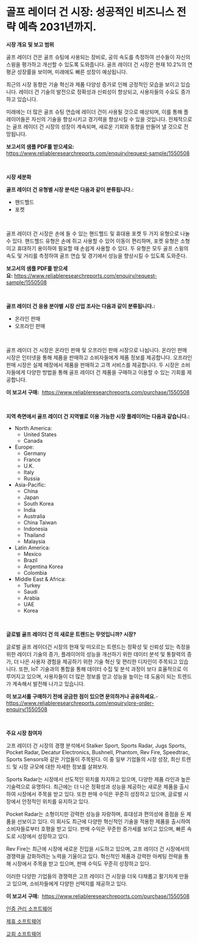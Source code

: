 <p><h1>골프 레이더 건 시장: 성공적인 비즈니스 전략 예측 2031년까지.</h1></p><p><strong>시장 개요 및 보고 범위</strong></p>
<p><p>골프 레이더 건은 골프 슈팅에 사용되는 장비로, 공의 속도를 측정하여 선수들이 자신의 스윙을 평가하고 개선할 수 있도록 도와줍니다. 골프 레이더 건 시장은 현재 10.2%의 연평균 성장률을 보이며, 미래에도 빠른 성장이 예상됩니다. </p><p>최근의 시장 동향은 기술 혁신과 제품 다양성 증가로 인해 긍정적인 모습을 보이고 있습니다. 레이더 건 기술의 발전으로 정확성과 신뢰성이 향상되고, 사용자들의 수요도 증가하고 있습니다.</p><p>미래에는 더 많은 골프 슈팅 연습에 레이더 건이 사용될 것으로 예상되며, 이를 통해 플레이어들은 자신의 기술을 향상시키고 경기력을 향상시킬 수 있을 것입니다. 전체적으로는 골프 레이더 건 시장의 성장이 계속되며, 새로운 기회와 동향을 만들어 낼 것으로 전망됩니다.</p></p>
<p><strong>보고서의 샘플 PDF를 받으세요:</strong> <a href="https://www.reliableresearchreports.com/enquiry/request-sample/1550508">https://www.reliableresearchreports.com/enquiry/request-sample/1550508</a></p>
<p>&nbsp;</p>
<p><strong>시장 세분화</strong></p>
<p><strong>골프 레이더 건 유형별 시장 분석은 다음과 같이 분류됩니다.:</strong></p>
<p><ul><li>핸드헬드</li><li>포켓</li></ul></p>
<p>&nbsp;</p>
<p><p>골프 레이더 건 시장은 손에 들 수 있는 핸드헬드 및 휴대용 포켓 두 가지 유형으로 나눌 수 있다. 핸드헬드 유형은 손에 쥐고 사용할 수 있어 이동이 편리하며, 포켓 유형은 소형이고 휴대하기 용이하여 필요할 때 손쉽게 사용할 수 있다. 두 유형은 모두 골프 스윙의 속도 및 거리를 측정하여 골프 연습 및 경기에서 성능을 향상시킬 수 있도록 도와준다.</p></p>
<p><strong>보고서의 샘플 PDF를 받으세요:</strong>&nbsp;<a href="https://www.reliableresearchreports.com/enquiry/request-sample/1550508">https://www.reliableresearchreports.com/enquiry/request-sample/1550508</a></p>
<p>&nbsp;</p>
<p><strong> 골프 레이더 건 응용 분야별 시장 산업 조사는 다음과 같이 분류됩니다.:</strong></p>
<p><ul><li>온라인 판매</li><li>오프라인 판매</li></ul></p>
<p>&nbsp;</p>
<p><p>골프 레이더 건 시장은 온라인 판매 및 오프라인 판매 시장으로 나뉩니다. 온라인 판매 시장은 인터넷을 통해 제품을 판매하고 소비자들에게 제품 정보를 제공합니다. 오프라인 판매 시장은 실제 매장에서 제품을 판매하고 고객 서비스를 제공합니다. 두 시장은 소비자들에게 다양한 방법을 통해 골프 레이더 건 제품을 구매하고 이용할 수 있는 기회를 제공합니다.</p></p>
<p><strong>이 보고서 구매:</strong>&nbsp; <a href="https://www.reliableresearchreports.com/purchase/1550508">https://www.reliableresearchreports.com/purchase/1550508</a></p>
<p>&nbsp;</p>
<p><strong>지역 측면에서 골프 레이더 건 지역별로 이용 가능한 시장 플레이어는 다음과 같습니다.:</strong></p>
<p><ul>
    <li>
        North America:
        <ul>
            <li>United States</li>
            <li>Canada</li>
        </ul>
    </li>
    <li>
        Europe:
        <ul>
            <li>Germany</li>
            <li>France</li>
            <li>U.K.</li>
            <li>Italy</li>
            <li>Russia</li>
        </ul>
    </li>
    <li>
        Asia-Pacific:
        <ul>
            <li>China</li>
            <li>Japan</li>
            <li>South Korea</li>
            <li>India</li>
            <li>Australia</li>
            <li>China Taiwan</li>
            <li>Indonesia</li>
            <li>Thailand</li>
            <li>Malaysia</li>
        </ul>
    </li>
    <li>
        Latin America:
        <ul>
            <li>Mexico</li>
            <li>Brazil</li>
            <li>Argentina Korea</li>
            <li>Colombia</li>
        </ul>
    </li>
    <li>
        Middle East & Africa:
        <ul>
            <li>Turkey</li>
            <li>Saudi</li>
            <li>Arabia</li>
            <li>UAE</li>
            <li>Korea</li>
        </ul>
    </li>
    </ul></p>
<p>&nbsp;</p>
<p><strong>글로벌 골프 레이더 건 의 새로운 트렌드는 무엇입니까? 시장?</strong></p>
<p><p>글로벌 골프 레이더건 시장의 현재 및 떠오르는 트렌드는 정확성 및 신뢰성 있는 측정을 위한 레이더 기술의 증가, 플레이어의 성능을 개선하기 위한 데이터 분석 및 통찰력의 증가, 더 나은 사용자 경험을 제공하기 위한 기술 혁신 및 편리한 디자인이 주목되고 있습니다. 또한, IoT 기술과의 통합을 통해 데이터 수집 및 분석 과정이 보다 효율적으로 이루어지고 있으며, 사용자들이 더 많은 정보를 얻고 성능을 높이는 데 도움이 되는 트렌드가 계속해서 발전해 나가고 있습니다.</p></p>
<p><strong>이 보고서를 구매하기 전에 궁금한 점이 있으면 문의하거나 공유하세요.</strong>- <a href="https://www.reliableresearchreports.com/enquiry/pre-order-enquiry/1550508">https://www.reliableresearchreports.com/enquiry/pre-order-enquiry/1550508</a></p>
<p>&nbsp;</p>
<p><strong>주요 시장 참여자</strong></p>
<p><p>고프 레이더 건 시장의 경쟁 분석에서 Stalker Sport, Sports Radar, Jugs Sports, Pocket Radar, Decatur Electronics, Bushnell, Phantom, Rev Fire, Speedtrac, Sports Sensors와 같은 기업들이 주목된다. 이 중 일부 기업들의 시장 성장, 최신 트렌드 및 시장 규모에 대한 자세한 정보를 살펴보자.</p><p>Sports Radar는 시장에서 선도적인 위치를 차지하고 있으며, 다양한 제품 라인과 높은 기술력으로 유명하다. 최근에는 더 나은 정확성과 성능을 제공하는 새로운 제품을 출시하여 시장에서 주목을 받고 있다. 또한 판매 수익은 꾸준히 성장하고 있으며, 글로벌 시장에서 안정적인 위치를 유지하고 있다.</p><p>Pocket Radar는 소형이지만 강력한 성능을 자랑하며, 휴대성과 편의성에 중점을 둔 제품을 선보이고 있다. 이 회사도 최근에 다양한 혁신적인 기술을 적용한 제품을 출시하여 소비자들로부터 호평을 받고 있다. 판매 수익은 꾸준한 증가세를 보이고 있으며, 빠른 속도로 시장에서 성장하고 있다.</p><p>Rev Fire는 최근에 시장에 새로운 진입을 시도하고 있으며, 고프 레이더 건 시장에서의 경쟁력을 강화하려는 노력을 기울이고 있다. 혁신적인 제품과 강력한 마케팅 전략을 통해 시장에서 주목을 받고 있으며, 판매 수익도 꾸준히 성장하고 있다.</p><p>이러한 다양한 기업들의 경쟁력은 고프 레이더 건 시장을 더욱 다채롭고 활기차게 만들고 있으며, 소비자들에게 다양한 선택지를 제공하고 있다.</p></p>
<p><strong>이 보고서 구매:</strong>&nbsp;&nbsp;<a href="https://www.reliableresearchreports.com/purchase/1550508">https://www.reliableresearchreports.com/purchase/1550508</a></p>
<p><p><a href="https://github.com/JackieFauhey9089475/Market-Research-Report-List-1/blob/main/78778776082.md">인증 관리 소프트웨어</a></p><p><a href="https://github.com/sougarounis/Market-Research-Report-List-3/blob/main/21170276083.md">제휴 소프트웨어</a></p><p><a href="https://github.com/Howaoole34545/Market-Research-Report-List-1/blob/main/78622316081.md">교회 소프트웨어</a></p></p>
